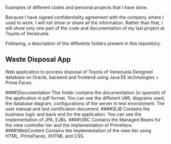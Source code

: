 Examples of different codes and personal projects that I have done. 

Because I have signed confidentiality agreement with the company where I used to work. I will not show or share all the information. Rather than that, I will show only one part of the code and documentation of my last project at Toyota of Venezuela.

Following, a description of the differents folders present in this repository.

## Waste Disposal App
Web application to process disposal of Toyota of Venezuela
Designed database on Oracle, backend and frontend using Java EE technologies + Prime Faces.

####\Documentation
This folder contains the documentation (in spanish) of the application in pdf format. You can see the different UML diagrams used, the database diagram, configurations of the server in test environment. The user manual and test certification document.
####\EJB
Contains the business logic and back end for the application. You can see the implementation of JPA, EJBs.
####\SRC
Contains the Managed Beans for the view controller tier and the implementation of Primeface.
####\WebContent
Contains the implementation of the view tier using HTML, PrimeFaces, XHTML and CSS. 

